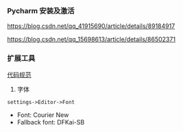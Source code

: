 ### Pycharm 安装及激活

https://blog.csdn.net/qq_41915690/article/details/89184917

https://blog.csdn.net/qq_15698613/article/details/86502371

### 扩展工具

[代码规范](https://zhuanlan.zhihu.com/p/59763076)



1. 字体

`settings->Editor->Font`

- Font: Courier New 
- Fallback font: DFKai-SB

